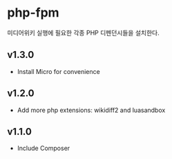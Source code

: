 # php-fpm

미디어위키 실행에 필요한 각종 PHP 디펜던시들을 설치한다.

## v1.3.0

- Install Micro for convenience

## v1.2.0

- Add more php extensions: wikidiff2 and luasandbox

## v1.1.0

- Include Composer
